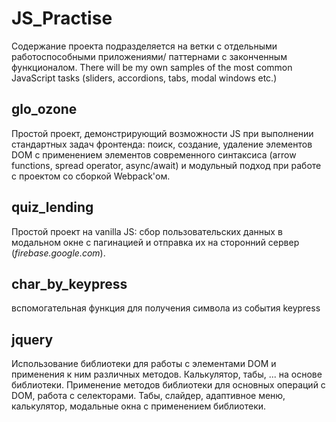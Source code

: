 # JS_Practise
 Содержание проекта подразделяется на ветки с отдельными работоспособными приложениями/ паттернами с законченным функционалом. There will be my own samples of the most common JavaScript tasks (sliders, accordions, tabs, modal windows etc.)

## glo_ozone
Простой проект, демонстрирующий возможности JS при выполнении стандартных задач фронтенда: поиск, создание, удаление элементов DOM с применением элементов современного синтаксиса (arrow functions, spread operator, async/await) и модульный подход при работе с проектом со сборкой Webpack'ом.
## quiz_lending
Простой проект  на vanilla JS: сбор пользовательских данных в модальном окне с пагинацией и отправка их на сторонний сервер (_firebase.google.com_).

## char_by_keypress
 вспомогательная функция для получения символа из события keypress

## jquery
Использование библиотеки для работы с элементами DOM и применения к ним различных методов. Калькулятор, табы, ... на основе библиотеки.
Применение методов библиотеки для основных операций с DOM, работа с селекторами. Табы, слайдер, адаптивное меню, калькулятор, модальные окна с применением библиотеки.

